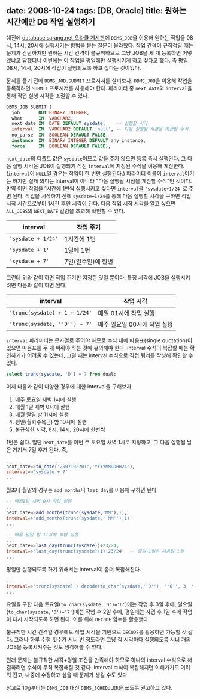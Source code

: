 date: 2008-10-24
tags: [DB, Oracle]
title: 원하는 시간에만 DB 작업 실행하기
---
예전에 [database.sarang.net 오라클 게시판](http://database.sarang.net/?criteria=oracle)에 `DBMS_JOB`을 이용해 원하는 작업을 08시, 14시, 20시에 실행시키는 방법을 묻는 질문이 올라왔다. 작업 간격이 규칙적일 때는 문제가 간단하지만 원하는 시간 간격이 불규칙하므로 그냥 JOB을 세 개 등록하면 어떻겠냐고 답했더니 이번에는 이 작업을 평일에만 실행시키게 하고 싶다고 했다. 즉 평일 08시, 14시, 20시에 작업이 실행되도록 하고 싶다는 것이었다.
<!--more-->

문제를 풀기 전에 `DBMS_JOB.SUBMIT` 프로시저를 살펴보자. `DBMS_JOB`을 이용해 작업을 등록하려면 `SUBMIT` 프로시저를 사용해야 한다. 파라미터 중 `next_date`와 `interval`을 통해 작업 실행 시각을 조절할 수 있다.

```sql
DBMS_JOB.SUBMIT (
  job       OUT BINARY_INTEGER,
  what      IN  VARCHAR2,
  next_date IN  DATE DEFAULT sysdate,    -- 실행할 시각
  interval  IN  VARCHAR2 DEFAULT 'null', -- 다음 실행될 시점을 계산할 수식
  no_parse  IN  BOOLEAN DEFAULT FALSE,
  instance  IN  BINARY_INTEGER DEFAULT any_instance,
  force     IN  BOOLEAN DEFAULT FALSE);
```

`next_date`의 디폴트 값은 `sysdate`이므로 값을 주지 않으면 등록 즉시 실행된다. 그 다음 실행 시각은 JOB이 실행되기 직전 `interval`에 지정된 수식을 이용해 계산한다. (`interval`이 `NULL`일 경우는 작업이 한 번만 실행된다.) 파라미터 이름이 `interval`이기는 하지만 실제 의미는 interval이 아니라 "다음 실행될 시점을 계산할 수식"인 것이다. 만약 어떤 작업을 1시간에 1번씩 실행시키고 싶다면 `interval`을 `'sysdate+1/24'`로 주면 된다. 작업을 시작하기 전에 `sysdate+1/24`를 통해 다음 실행할 시각을 구하면 작업 시작 시간으로부터 1시간 후인 시각이 된다. 다음 작업 시작 시각을 알고 싶으면 `ALL_JOBS`의 `NEXT_DATE` 컬럼을 조회해 확인할 수 있다.

| interval         | 작업 주기        |
|------------------|-----------------|
|`'sysdate + 1/24'`| 1시간에 1번      |
|`'sysdate + 1'`   | 1일에 1번        |
|`'sysdate + 7'`   | 7일(일주일)에 한번|

그런데 위와 같이 하면 작업 주기만 지정한 것일 뿐이다. 특정 시각에 JOB을 실행시키려면 다음과 같이 하면 된다.

|interval                       | 작업 시각                 |
|-------------------------------|--------------------------|
|`'trunc(sysdate) + 1 + 1/24'`  | 매일 01시에 작업 실행      |
|`'trunc(sysdate, ''D'') + 7'`  | 매주 일요일 00시에 작업 실행|

`interval` 파라미터는 문자열로 주어야 하므로 수식 내에 따옴표(single quotation)이 있으면 따옴표를 두 개 써줘야 하는 것에 유의해야 한다. interval 수식이 복잡할 때는 확인하기가 어려울 수 있는데, 그럴 때는 interval 수식으로 직접 쿼리를 작성해 확인할 수 있다.

```sql
select trunc(sysdate, 'D') + 7 from dual;
```

이제 다음과 같이 다양한 경우에 대한 interval을 구해보자.

1. 매주 토요일 새벽 1시에 실행
2. 매월 1일 새벽 0시에 실행
3. 매월 말일 밤 11시에 실행
4. 평일(월화수목금) 밤 10시에 실행
5. 불규칙한 시각, 8시, 14시, 20시에 한번씩

1번은 쉽다. 일단 `next_date`를 이번 주 토요일 새벽 1시로 지정하고, 그 다음 실행될 날은 거기서 7일 후가 된다. 즉,

```sql
...
next_date=>to_date('2007102701','YYYYMMDDHH24'),
interval=>'sysdate + 7'
...
```

월초나 월말의 경우는 `add_months`나 `last_day`를 이용해 구하면 된다.

```sql
-- 매월1일 새벽 0시 작업 실행
...
next_date=>add_months(trunc(sysdate,'MM'),1),
interval=>'add_months(trunc(sysdate,''MM''),1)'
...

-- 매월 말일 밤 11시에 작업 실행
...
next_date=>last_day(trunc(sysdate))+23/24,
interval=>'last_day(trunc(sysdate)+1)+23/24'  -- 말일+1일은 다음달 1일
...
```

평일만 실행되도록 하기 위해서는 interval이 좀더 복잡해진다.

```sql
...
interval=>'trunc(sysdate) + decode(to_char(sysdate,''D''), ''6'', 3, ''7'', 2, 1) + 22/24'
...
```

요일을 구한 다음 토요일(`to_char(sysdate,'D')='6'`)에는 작업 후 3일 후에, 일요일(`to_char(sysdate,'D')='7'`)에는 작업 후 2일 후에, 평일에는 자업 후 1일 후에 작업이 다시 시작되도록 하면 된다. 이를 위해 `DECODE` 함수를 활용했다.

불규칙한 시간 간격일 경우에도 작업 시각을 기반으로 `DECODE`를 활용하면 가능할 것 같다. 그러나 하루 수행 횟수가 서너 번 정도라면 그냥 각 시각마다 실행되도록 서너 개의 JOB을 등록시켜주는 것도 생각해볼 수 있다.

원래 문제는 불규칙한 시각+평일 조건을 만족해야 하므로 하나의 interval 수식으로 해결하려면 수식이 무척 복잡해질 것 같다. interval 수식이 복잡해지면 이해가기도 어려워 진고, 나중에 수정하고 싶을 때 문제가 생길 수도 있다.

참고로 10g부터는 `DBMS_JOB` 대신 `DBMS_SCHEDULER`을 쓰도록 권고하고 있다.
